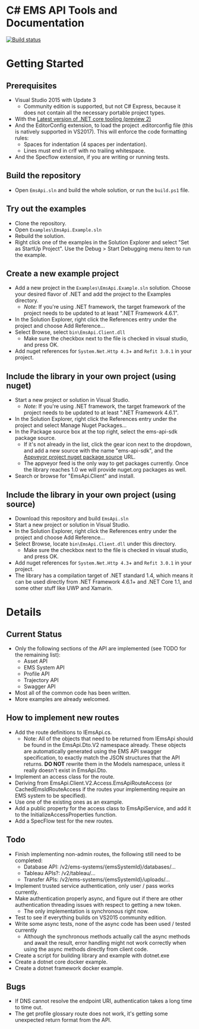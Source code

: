 # C\# EMS API Tools and Documentation

[![Build status](https://ci.appveyor.com/api/projects/status/396p7tm0hfyeyd98?svg=true)](https://ci.appveyor.com/project/GEAviationFlightAnalytics/emsapi-client)

# Getting Started

## Prerequisites
* Visual Studio 2015 with Update 3
	* Community edition is supported, but not C# Express, because it does not contain all the necessary portable project types.
* With the [Latest version of .NET core tooling (preview 2)](https://marketplace.visualstudio.com/items?itemName=JacquesEloff.MicrosoftASPNETandWebTools-9689)
* And the EditorConfig extension, to load the project .editorconfig file (this is natively supported in VS2017). This will enforce the code formatting rules:
	* Spaces for indentation (4 spaces per indentation).
	* Lines must end in crlf with no trailing whitespace.
* And the Specflow extension, if you are writing or running tests.

## Build the repository
* Open `EmsApi.sln` and build the whole solution, or run the `build.ps1` file.

## Try out the examples
* Clone the repository.
* Open `Examples\EmsApi.Example.sln`
* Rebuild the solution.
* Right click one of the examples in the Solution Explorer and select "Set as StartUp Project". Use the Debug > Start Debugging menu item to run the example.

## Create a new example project
* Add a new project in the `Examples\EmsApi.Example.sln` solution. Choose your desired flavor of .NET and add the project to the Examples directory.
	* *Note:* If you're using .NET framework, the target framework of the project needs to be updated to at least ".NET Framework 4.6.1".
* In the Solution Explorer, right click the References entry under the project and choose Add Reference...
* Select Browse, select `bin\EmsApi.Client.dll`
	* Make sure the checkbox next to the file is checked in visual studio, and press OK.
* Add nuget references for `System.Net.Http 4.3`+ and `Refit 3.0.1` in your project.

## Include the library in your own project (using nuget)
* Start a new project or solution in Visual Studio.
	* *Note:* If you're using .NET framework, the target framework of the project needs to be updated to at least ".NET Framework 4.6.1".
* In the Solution Explorer, right click the References entry under the project and select Manage Nuget Packages...
* In the Package source box at the top right, select the ems-api-sdk package source.
	* If it's not already in the list, click the gear icon next to the dropdown, and add a new source with the name "ems-api-sdk", and the [Appveyor project nuget package source](https://ci.appveyor.com/nuget/ems-api-sdk) URL.
	* The appveyor feed is the only way to get packages currently. Once the library reaches 1.0 we will provide nuget.org packages as well.
* Search or browse for "EmsApi.Client" and install.

## Include the library in your own project (using source)
* Download this repository and build `EmsApi.sln`
* Start a new project or solution in Visual Studio.
* In the Solution Explorer, right click the References entry under the project and choose Add Reference...
* Select Browse, locate `bin\EmsApi.Client.dll` under this directory.
	* Make sure the checkbox next to the file is checked in visual studio, and press OK.
* Add nuget references for `System.Net.Http 4.3`+ and `Refit 3.0.1` in your project.
* The library has a compilation target of .NET standard 1.4, which means it can be used directly from .NET Framework 4.6.1+ and .NET Core 1.1, and some other stuff like UWP and Xamarin.

# Details

## Current Status
* Only the following sections of the API are implemented (see TODO for the remaining list):
	* Asset API
	* EMS System API
	* Profile API
	* Trajectory API
	* Swagger API
* Most all of the common code has been written.
* More examples are already welcomed.

## How to implement new routes
* Add the route definitions to IEmsApi.cs.
	* Note: All of the objects that need to be returned from IEmsApi should be found in the EmsApi.Dto.V2 namespace already. These objects are automatically generated using the EMS API swagger specification, to exactly match the JSON structures that the API returns. **DO NOT** rewrite them in the Models namespace, unless it really doesn't exist in EmsApi.Dto.
* Implement an access class for the route.
*	Deriving from EmsApi.Client.V2.Access.EmsApiRouteAccess (or CachedEmsIdRouteAccess if the routes your implementing require an EMS system to be specified).
*	Use one of the existing ones as an example.
* Add a public property for the access class to EmsApiService, and add it to the InitializeAccessProperties function.
* Add a SpecFlow test for the new routes.

## Todo
* Finish implementing non-admin routes, the following still need to be completed:
	* Database API: /v2/ems-systems/{emsSystemId}/databases/...
	* Tableau APIs?: /v2/tableau/...
	* Transfer APIs: /v2/ems-systems/{emsSystemId}/uploads/...
* Implement trusted service authentication, only user / pass works currently.
* Make authentication properly async, and figure out if there are other authentication threading issues with respect to getting a new token.
	* The only implementation is synchronous right now.
* Test to see if everything builds on VS2015 community edition.
* Write some async tests, none of the async code has been used / tested currently
	* Although the synchronous methods actually call the async methods and await the result, error handling might not work correctly when using the async methods directly from client code.
* Create a script for building library and example with dotnet.exe
* Create a dotnet core docker example.
* Create a dotnet framework docker example.

## Bugs
* If DNS cannot resolve the endpoint URI, authentication takes a long time to time out.
* The get profile glossary route does not work, it's getting some unexpected return format from the API.